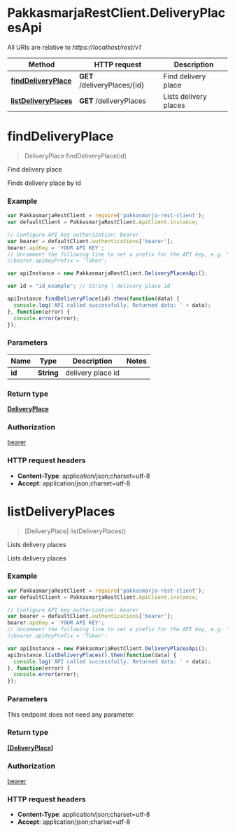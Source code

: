 # PakkasmarjaRestClient.DeliveryPlacesApi

All URIs are relative to *https://localhost/rest/v1*

Method | HTTP request | Description
------------- | ------------- | -------------
[**findDeliveryPlace**](DeliveryPlacesApi.md#findDeliveryPlace) | **GET** /deliveryPlaces/{id} | Find delivery place
[**listDeliveryPlaces**](DeliveryPlacesApi.md#listDeliveryPlaces) | **GET** /deliveryPlaces | Lists delivery places


<a name="findDeliveryPlace"></a>
# **findDeliveryPlace**
> DeliveryPlace findDeliveryPlace(id)

Find delivery place

Finds delivery place by id

### Example
```javascript
var PakkasmarjaRestClient = require('pakkasmarja-rest-client');
var defaultClient = PakkasmarjaRestClient.ApiClient.instance;

// Configure API key authorization: bearer
var bearer = defaultClient.authentications['bearer'];
bearer.apiKey = 'YOUR API KEY';
// Uncomment the following line to set a prefix for the API key, e.g. "Token" (defaults to null)
//bearer.apiKeyPrefix = 'Token';

var apiInstance = new PakkasmarjaRestClient.DeliveryPlacesApi();

var id = "id_example"; // String | delivery place id

apiInstance.findDeliveryPlace(id).then(function(data) {
  console.log('API called successfully. Returned data: ' + data);
}, function(error) {
  console.error(error);
});

```

### Parameters

Name | Type | Description  | Notes
------------- | ------------- | ------------- | -------------
 **id** | **String**| delivery place id | 

### Return type

[**DeliveryPlace**](DeliveryPlace.md)

### Authorization

[bearer](../README.md#bearer)

### HTTP request headers

 - **Content-Type**: application/json;charset=utf-8
 - **Accept**: application/json;charset=utf-8

<a name="listDeliveryPlaces"></a>
# **listDeliveryPlaces**
> [DeliveryPlace] listDeliveryPlaces()

Lists delivery places

Lists delivery places

### Example
```javascript
var PakkasmarjaRestClient = require('pakkasmarja-rest-client');
var defaultClient = PakkasmarjaRestClient.ApiClient.instance;

// Configure API key authorization: bearer
var bearer = defaultClient.authentications['bearer'];
bearer.apiKey = 'YOUR API KEY';
// Uncomment the following line to set a prefix for the API key, e.g. "Token" (defaults to null)
//bearer.apiKeyPrefix = 'Token';

var apiInstance = new PakkasmarjaRestClient.DeliveryPlacesApi();
apiInstance.listDeliveryPlaces().then(function(data) {
  console.log('API called successfully. Returned data: ' + data);
}, function(error) {
  console.error(error);
});

```

### Parameters
This endpoint does not need any parameter.

### Return type

[**[DeliveryPlace]**](DeliveryPlace.md)

### Authorization

[bearer](../README.md#bearer)

### HTTP request headers

 - **Content-Type**: application/json;charset=utf-8
 - **Accept**: application/json;charset=utf-8

